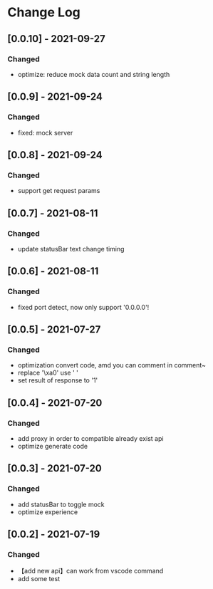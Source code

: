 # Change Log


## [0.0.10] - 2021-09-27

### Changed

- optimize: reduce mock data count and string length

## [0.0.9] - 2021-09-24

### Changed

- fixed: mock server

## [0.0.8] - 2021-09-24

### Changed

- support get request params

## [0.0.7] - 2021-08-11

### Changed

- update statusBar text change timing

## [0.0.6] - 2021-08-11

### Changed

- fixed port detect, now only support '0.0.0.0'!

## [0.0.5] - 2021-07-27

### Changed

- optimization convert code, amd you can comment in comment~
- replace '\xa0' use ' '
- set result of response to '1'

## [0.0.4] - 2021-07-20

### Changed

- add proxy in order to compatible already exist api
- optimize generate code

## [0.0.3] - 2021-07-20

### Changed

- add statusBar to toggle mock
- optimize experience

## [0.0.2] - 2021-07-19

### Changed

- 【add new api】can work from vscode command
- add some test
